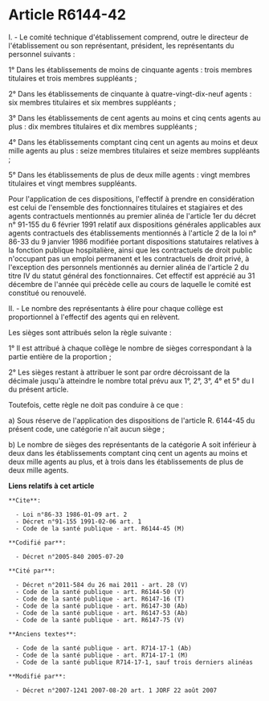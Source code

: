 # Article R6144-42

I. - Le comité technique d'établissement comprend, outre le directeur de l'établissement ou son représentant, président, les
représentants du personnel suivants :

1° Dans les établissements de moins de cinquante agents : trois membres titulaires et trois membres suppléants ;

2° Dans les établissements de cinquante à quatre-vingt-dix-neuf agents : six membres titulaires et six membres suppléants ;

3° Dans les établissements de cent agents au moins et cinq cents agents au plus : dix membres titulaires et dix membres
suppléants ;

4° Dans les établissements comptant cinq cent un agents au moins et deux mille agents au plus : seize membres titulaires et
seize membres suppléants ;

5° Dans les établissements de plus de deux mille agents : vingt membres titulaires et vingt membres suppléants.

Pour l'application de ces dispositions, l'effectif à prendre en considération est celui de l'ensemble des fonctionnaires
titulaires et stagiaires et des agents contractuels mentionnés au premier alinéa de l'article 1er du décret n° 91-155 du 6
février 1991 relatif aux dispositions générales applicables aux agents contractuels des établissements mentionnés à l'article
2 de la loi n° 86-33 du 9 janvier 1986 modifiée portant dispositions statutaires relatives à la fonction publique
hospitalière, ainsi que les contractuels de droit public n'occupant pas un emploi permanent et les contractuels de droit
privé, à l'exception des personnels mentionnés au dernier alinéa de l'article 2 du titre IV du statut général des
fonctionnaires. Cet effectif est apprécié au 31 décembre de l'année qui précède celle au cours de laquelle le comité est
constitué ou renouvelé.

II. - Le nombre des représentants à élire pour chaque collège est proportionnel à l'effectif des agents qui en relèvent.

Les sièges sont attribués selon la règle suivante :

1° Il est attribué à chaque collège le nombre de sièges correspondant à la partie entière de la proportion ;

2° Les sièges restant à attribuer le sont par ordre décroissant de la décimale jusqu'à atteindre le nombre total prévu aux
1°, 2°, 3°, 4° et 5° du I du présent article.

Toutefois, cette règle ne doit pas conduire à ce que :

a) Sous réserve de l'application des dispositions de l'article R. 6144-45 du présent code, une catégorie n'ait aucun siège ;

b) Le nombre de sièges des représentants de la catégorie A soit inférieur à deux dans les établissements comptant cinq cent
un agents au moins et deux mille agents au plus, et à trois dans les établissements de plus de deux mille agents.

**Liens relatifs à cet article**

	**Cite**:

	  - Loi n°86-33 1986-01-09 art. 2
	  - Décret n°91-155 1991-02-06 art. 1
	  - Code de la santé publique - art. R6144-45 (M)

	**Codifié par**:

	  - Décret n°2005-840 2005-07-20

	**Cité par**:

	  - Décret n°2011-584 du 26 mai 2011 - art. 28 (V)
	  - Code de la santé publique - art. R6144-50 (V)
	  - Code de la santé publique - art. R6147-16 (T)
	  - Code de la santé publique - art. R6147-30 (Ab)
	  - Code de la santé publique - art. R6147-53 (Ab)
	  - Code de la santé publique - art. R6147-75 (V)

	**Anciens textes**:

	  - Code de la santé publique - art. R714-17-1 (Ab)
	  - Code de la santé publique - art. R714-17-1 (M)
	  - Code de la santé publique R714-17-1, sauf trois derniers alinéas

	**Modifié par**:

	  - Décret n°2007-1241 2007-08-20 art. 1 JORF 22 août 2007
